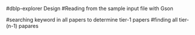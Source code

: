 #dblp-explorer Design
  #Reading from the sample input file with Gson
  
  #searching keyword in all papers to determine tier-1 papers
  #finding all tier-(n-1) papares 
